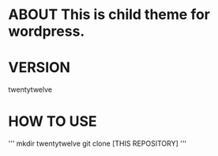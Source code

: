 # ABOUT This is child theme for wordpress.

# VERSION

twentytwelve

# HOW TO USE

''' mkdir twentytwelve git clone [THIS REPOSITORY] '''
